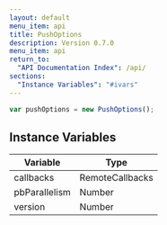 ```yaml
---
layout: default
menu_item: api
title: PushOptions
description: Version 0.7.0
menu_item: api
return_to:
  "API Documentation Index": /api/
sections:
  "Instance Variables": "#ivars"
---
```


```js
var pushOptions = new PushOptions();
```

## <a name="ivars"></a>Instance Variables

| Variable | Type |
| --- | --- |
| <a name="callbacks"></a>callbacks | RemoteCallbacks |
| <a name="pbParallelism"></a>pbParallelism | Number |
| <a name="version"></a>version | Number |

